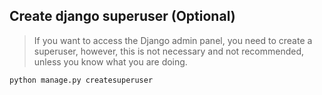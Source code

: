 

## Create django superuser (Optional)

> If you want to access the Django admin panel, you need to create a superuser, 
> however, this is not necessary and not recommended, unless you know what you are doing.

```bash
python manage.py createsuperuser
```
